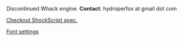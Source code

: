 Discontinued Whack engine. **Contact**: hydroperfox at gmail dot com

[Checkout ShockScript spec.](https://shockscript.github.io/ls/)

[Font settings](https://github.com/hydroperx/freefonts)
